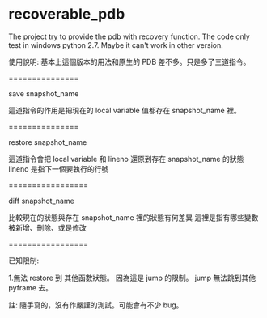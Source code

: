 recoverable_pdb
===============

The project try to provide the pdb with recovery function.
The code only test in windows python 2.7.
Maybe it can't work in other version.


使用說明:
基本上這個版本的用法和原生的 PDB 差不多。只是多了三道指令。

===============

save snapshot_name

這道指令的作用是把現在的 local variable 值都存在 snapshot_name 裡。

===============

restore snapshot_name

這道指令會把 local variable 和 lineno 還原到存在 snapshot_name 的狀態
lineno 是指下一個要執行的行號

=================

diff snapshot_name

比較現在的狀態與存在 snapshot_name 裡的狀態有何差異
這裡是指有哪些變數被新增、刪除、或是修改

=================

已知限制:

1.無法 restore 到 其他函數狀態。 因為這是 jump 的限制。
jump 無法跳到其他 pyframe 去。

註: 隨手寫的，沒有作嚴謹的測試。可能會有不少 bug。
